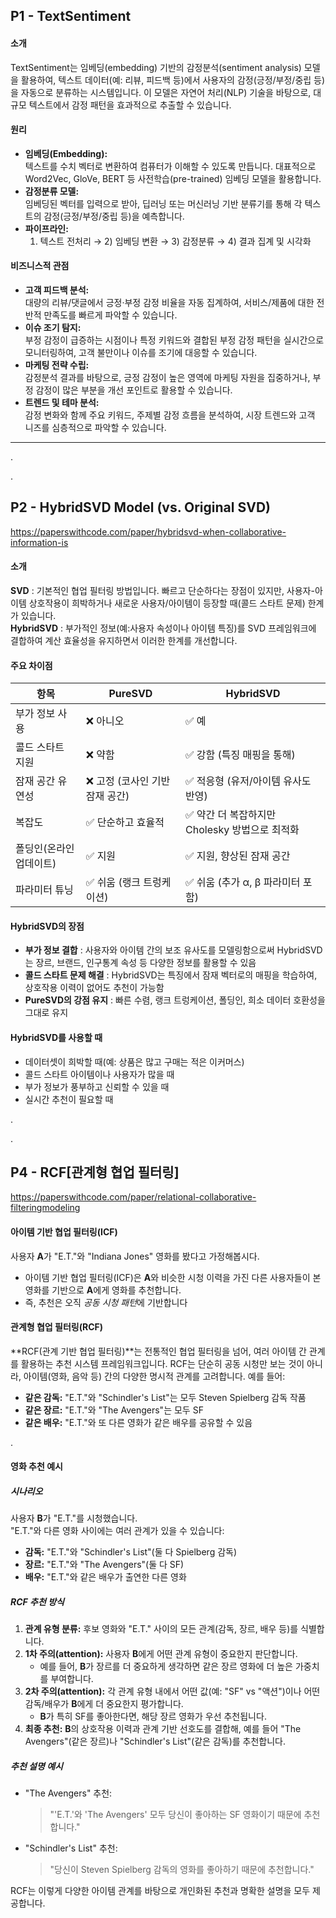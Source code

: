 ﻿## P1 - TextSentiment

#### 소개

TextSentiment는 임베딩(embedding) 기반의 감정분석(sentiment analysis) 모델을 활용하여, 텍스트 데이터(예: 리뷰, 피드백 등)에서 사용자의 감정(긍정/부정/중립 등)을 자동으로 분류하는 시스템입니다. 이 모델은 자연어 처리(NLP) 기술을 바탕으로, 대규모 텍스트에서 감정 패턴을 효과적으로 추출할 수 있습니다.

#### 원리

- **임베딩(Embedding):**  
  텍스트를 수치 벡터로 변환하여 컴퓨터가 이해할 수 있도록 만듭니다. 대표적으로 Word2Vec, GloVe, BERT 등 사전학습(pre-trained) 임베딩 모델을 활용합니다.
- **감정분류 모델:**  
  임베딩된 벡터를 입력으로 받아, 딥러닝 또는 머신러닝 기반 분류기를 통해 각 텍스트의 감정(긍정/부정/중립 등)을 예측합니다.
- **파이프라인:**  
  1) 텍스트 전처리 → 2) 임베딩 변환 → 3) 감정분류 → 4) 결과 집계 및 시각화

#### 비즈니스적 관점

- **고객 피드백 분석:**  
  대량의 리뷰/댓글에서 긍정·부정 감정 비율을 자동 집계하여, 서비스/제품에 대한 전반적 만족도를 빠르게 파악할 수 있습니다.
- **이슈 조기 탐지:**  
  부정 감정이 급증하는 시점이나 특정 키워드와 결합된 부정 감정 패턴을 실시간으로 모니터링하여, 고객 불만이나 이슈를 조기에 대응할 수 있습니다.
- **마케팅 전략 수립:**  
  감정분석 결과를 바탕으로, 긍정 감정이 높은 영역에 마케팅 자원을 집중하거나, 부정 감정이 많은 부분을 개선 포인트로 활용할 수 있습니다.
- **트렌드 및 테마 분석:**  
  감정 변화와 함께 주요 키워드, 주제별 감정 흐름을 분석하여, 시장 트렌드와 고객 니즈를 심층적으로 파악할 수 있습니다.

---

.

.

## P2 - HybridSVD Model (vs. Original SVD)

https://paperswithcode.com/paper/hybridsvd-when-collaborative-information-is

#### 소개

**SVD** : 기본적인 협업 필터링 방법입니다. 빠르고 단순하다는 장점이 있지만, 사용자-아이템 상호작용이 희박하거나 새로운 사용자/아이템이 등장할 때(콜드 스타트 문제) 한계가 있습니다.  
**HybridSVD** : 부가적인 정보(예:사용자 속성이나 아이템 특징)를 SVD 프레임워크에 결합하여 계산 효율성을 유지하면서 이러한 한계를 개선합니다.

#### 주요 차이점

| 항목                       | PureSVD                                      | HybridSVD                                                      |
|---------------------------|----------------------------------------------|----------------------------------------------------------------|
| 부가 정보 사용             | ❌ 아니오                                     | ✅ 예                                                          |
| 콜드 스타트 지원           | ❌ 약함                                      | ✅ 강함 (특징 매핑을 통해)                                     |
| 잠재 공간 유연성           | ❌ 고정 (코사인 기반 잠재 공간)               | ✅ 적응형 (유저/아이템 유사도 반영)                            |
| 복잡도                    | ✅ 단순하고 효율적                            | ✅ 약간 더 복잡하지만 Cholesky 방법으로 최적화                  |
| 폴딩인(온라인 업데이트)    | ✅ 지원                                       | ✅ 지원, 향상된 잠재 공간                                      |
| 파라미터 튜닝              | ✅ 쉬움 (랭크 트렁케이션)                      | ✅ 쉬움 (추가 α, β 파라미터 포함)                              |

#### HybridSVD의 장점

- **부가 정보 결합** : 사용자와 아이템 간의 보조 유사도를 모델링함으로써 HybridSVD는 장르, 브랜드, 인구통계 속성 등 다양한 정보를 활용할 수 있음
- **콜드 스타트 문제 해결** : HybridSVD는 특징에서 잠재 벡터로의 매핑을 학습하여, 상호작용 이력이 없어도 추천이 가능함
- **PureSVD의 강점 유지** : 빠른 수렴, 랭크 트렁케이션, 폴딩인, 희소 데이터 호환성을 그대로 유지

#### HybridSVD를 사용할 때

- 데이터셋이 희박할 때(예: 상품은 많고 구매는 적은 이커머스)
- 콜드 스타트 아이템이나 사용자가 많을 때
- 부가 정보가 풍부하고 신뢰할 수 있을 때
- 실시간 추천이 필요할 때

.

.

## P4 - RCF[관계형 협업 필터링]

https://paperswithcode.com/paper/relational-collaborative-filteringmodeling

####  아이템 기반 협업 필터링(ICF)

사용자 **A**가 "E.T."와 "Indiana Jones" 영화를 봤다고 가정해봅시다.

- 아이템 기반 협업 필터링(ICF)은 **A**와 비슷한 시청 이력을 가진 다른 사용자들이 본 영화를 기반으로 **A**에게 영화를 추천합니다.
- 즉, 추천은 오직 *공동 시청 패턴*에 기반합니다

#### 관계형 협업 필터링(RCF)

**RCF(관계 기반 협업 필터링)**는 전통적인 협업 필터링을 넘어, 여러 아이템 간 관계를 활용하는 추천 시스템 프레임워크입니다.
RCF는 단순히 공동 시청만 보는 것이 아니라, 아이템(영화, 음악 등) 간의 다양한 명시적 관계를 고려합니다. 예를 들어:

- **같은 감독:** "E.T."와 "Schindler's List"는 모두 Steven Spielberg 감독 작품
- **같은 장르:** "E.T."와 "The Avengers"는 모두 SF
- **같은 배우:** "E.T."와 또 다른 영화가 같은 배우를 공유할 수 있음

.

#### 영화 추천 예시

##### 시나리오

사용자 **B**가 "E.T."를 시청했습니다.  
"E.T."와 다른 영화 사이에는 여러 관계가 있을 수 있습니다:

- **감독:** "E.T."와 "Schindler's List"(둘 다 Spielberg 감독)
- **장르:** "E.T."와 "The Avengers"(둘 다 SF)
- **배우:** "E.T."와 같은 배우가 출연한 다른 영화

##### RCF 추천 방식

1. **관계 유형 분류:** 후보 영화와 "E.T." 사이의 모든 관계(감독, 장르, 배우 등)를 식별합니다.
2. **1차 주의(attention):** 사용자 **B**에게 어떤 관계 유형이 중요한지 판단합니다.
   - 예를 들어, **B**가 장르를 더 중요하게 생각하면 같은 장르 영화에 더 높은 가중치를 부여합니다.
3. **2차 주의(attention):** 각 관계 유형 내에서 어떤 값(예: "SF" vs "액션")이나 어떤 감독/배우가 **B**에게 더 중요한지 평가합니다.
   - **B**가 특히 SF를 좋아한다면, 해당 장르 영화가 우선 추천됩니다.
4. **최종 추천:** **B**의 상호작용 이력과 관계 기반 선호도를 결합해, 예를 들어 "The Avengers"(같은 장르)나 "Schindler's List"(같은 감독)를 추천합니다.

##### 추천 설명 예시

- "The Avengers" 추천:
  > "'E.T.'와 'The Avengers' 모두 당신이 좋아하는 SF 영화이기 때문에 추천합니다."
- "Schindler's List" 추천:
  > "당신이 Steven Spielberg 감독의 영화를 좋아하기 때문에 추천합니다."

RCF는 이렇게 다양한 아이템 관계를 바탕으로 개인화된 추천과 명확한 설명을 모두 제공합니다.